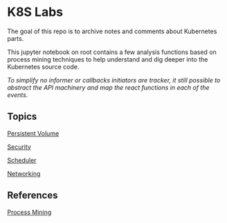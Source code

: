# K8S Labs

The goal of this repo is to archive notes and comments about Kubernetes parts.

This jupyter notebook on root contains a few analysis functions based on process
mining techniques to help understand and dig deeper into the Kubernetes source code.

*To simplify no informer or callbacks initiators are tracker, it still possible to abstract the
API machinery and map the react functions in each of the events.*

## Topics

[Persistent Volume](persistent-volume/README.md)

[Security](security/README.md)

[Scheduler](scheduler/README.md) 

[Networking](networking/README.md) 

## References

[Process Mining](https://www.amazon.com/Primer-Process-Mining-SpringerBriefs-Information/dp/3030418189/ref=sr_1_1?dchild=1&keywords=a+primer+on+process+mining&qid=1601772470&sr=8-1)

